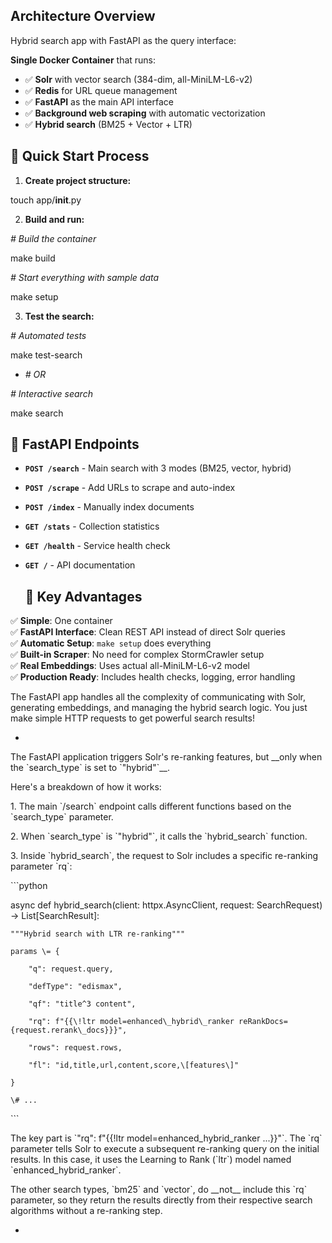 ## **Architecture Overview**

Hybrid search app with FastAPI as the query interface:

**Single Docker Container** that runs:

* ✅ **Solr** with vector search (384-dim, all-MiniLM-L6-v2)  
* ✅ **Redis** for URL queue management  
* ✅ **FastAPI** as the main API interface  
* ✅ **Background web scraping** with automatic vectorization  
* ✅ **Hybrid search** (BM25 \+ Vector \+ LTR)

## **🚀 Quick Start Process**

1. **Create project structure:**  

touch app/__init__.py

2. **Build and run:**  

*\# Build the container*

make build

*\# Start everything with sample data*

make setup

3. **Test the search:**  

*\# Automated tests*

make test-search  

* *\# OR*

*\# Interactive search*

make search

## **🔗 FastAPI Endpoints**

* **`POST /search`** \- Main search with 3 modes (BM25, vector, hybrid)  
* **`POST /scrape`** \- Add URLs to scrape and auto-index  
* **`POST /index`** \- Manually index documents  
* **`GET /stats`** \- Collection statistics  
* **`GET /health`** \- Service health check  
* **`GET /`** \- API documentation

  ## **🎁 Key Advantages**

 ✅ **Simple**: One container  
 ✅ **FastAPI Interface**: Clean REST API instead of direct Solr queries  
 ✅ **Automatic Setup**: `make setup` does everything  
 ✅ **Built-in Scraper**: No need for complex StormCrawler setup  
 ✅ **Real Embeddings**: Uses actual all-MiniLM-L6-v2 model  
 ✅ **Production Ready**: Includes health checks, logging, error handling

The FastAPI app handles all the complexity of communicating with Solr, generating embeddings, and managing the hybrid search logic. You just make simple HTTP requests to get powerful search results\!

* 
The FastAPI application triggers Solr's re-ranking features, but \_\_only when the \`search\_type\` is set to \`"hybrid"\`\_\_.

Here's a breakdown of how it works:

1\. The main \`/search\` endpoint calls different functions based on the \`search\_type\` parameter.

2\. When \`search\_type\` is \`"hybrid"\`, it calls the \`hybrid\_search\` function.

3\. Inside \`hybrid\_search\`, the request to Solr includes a specific re-ranking parameter \`rq\`:

\`\`\`python

async def hybrid\_search(client: httpx.AsyncClient, request: SearchRequest) \-\> List\[SearchResult\]:

    """Hybrid search with LTR re-ranking"""

    params \= {

        "q": request.query,

        "defType": "edismax",

        "qf": "title^3 content",

        "rq": f"{{\!ltr model=enhanced\_hybrid\_ranker reRankDocs={request.rerank\_docs}}}",

        "rows": request.rows,

        "fl": "id,title,url,content,score,\[features\]"

    }

    \# ...

\`\`\`

The key part is \`"rq": f"{{\!ltr model=enhanced\_hybrid\_ranker ...}}"\`. The \`rq\` parameter tells Solr to execute a subsequent re-ranking query on the initial results. In this case, it uses the Learning to Rank (\`ltr\`) model named \`enhanced\_hybrid\_ranker\`.

The other search types, \`bm25\` and \`vector\`, do \_\_not\_\_ include this \`rq\` parameter, so they return the results directly from their respective search algorithms without a re-ranking step.

*

